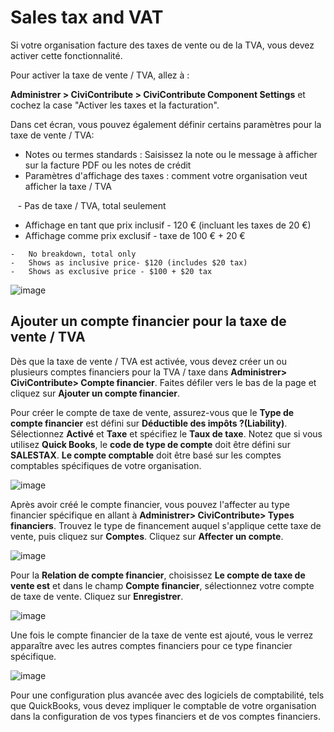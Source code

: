 Sales tax and VAT
=================

Si votre organisation facture des taxes de vente ou de la TVA, vous devez activer cette fonctionnalité.

Pour activer la taxe de vente / TVA, allez à :

**Administrer > CiviContribute > CiviContribute Component Settings** 
et cochez la case "Activer les taxes et la facturation".

Dans cet écran, vous pouvez également définir certains paramètres pour la taxe de vente / TVA:

- Notes ou termes standards : Saisissez la note ou le message à afficher sur la facture PDF ou les notes de crédit
- Paramètres d'affichage des taxes : comment votre organisation veut afficher la taxe / TVA

   - Pas de taxe / TVA, total seulement
   - Affichage en tant que prix inclusif - 120 € (incluant les taxes de 20 €)
   - Affichage comme prix exclusif - taxe de 100 € + 20 €
   
    -   No breakdown, total only
    -   Shows as inclusive price- $120 (includes $20 tax)
    -   Shows as exclusive price - $100 + $20 tax  

![image](../img/enable_tax_fields.png)

Ajouter un compte financier pour la taxe de vente / TVA 
---------------------------------------------

Dès que la taxe de vente / TVA est activée, vous devez créer un ou plusieurs comptes financiers pour la TVA / taxe dans **Administrer> CiviContribute> Compte financier**. Faites défiler vers le bas de la page et cliquez sur **Ajouter un compte financier**.

Pour créer le compte de taxe de vente, assurez-vous que le **Type de compte financier** est défini sur **Déductible des impôts ?(Liability)**. Sélectionnez **Activé** et **Taxe** et spécifiez le **Taux de taxe**. Notez que si vous utilisez **Quick Books**, le **code de type de compte** doit être défini sur **SALESTAX**. **Le compte comptable** doit être basé sur les comptes comptables spécifiques de votre organisation.

![image](../img/salestaxaccount4.jpg)

Après avoir créé le compte financier, vous pouvez l'affecter au type financier spécifique en allant à **Administrer> CiviContribute>
Types financiers**. Trouvez le type de financement auquel s'applique cette taxe de vente, puis cliquez sur **Comptes**. 
Cliquez sur **Affecter un compte**.

![image](../img/assignaccount2.jpg)

Pour la **Relation de compte financier**, choisissez **Le compte de taxe de vente est** et dans le champ **Compte financier**, sélectionnez votre compte de taxe de vente.
Cliquez sur **Enregistrer**.

![image](../img/civicontribute-sales-tax-add-account.png)

Une fois le compte financier de la taxe de vente est ajouté, vous le verrez apparaître avec les autres comptes financiers pour ce type financier spécifique.

![image](../img/salestaxadded2.jpg)

Pour une configuration plus avancée avec des logiciels de comptabilité, tels que QuickBooks, vous devez impliquer le comptable de votre organisation dans la configuration de vos types financiers et de vos comptes financiers.

